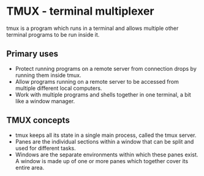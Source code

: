 # TMUX - terminal multiplexer
tmux is a program which runs in a terminal and allows multiple other terminal programs to be run inside it.

## Primary uses
- Protect running programs on a remote server from connection drops by running them inside tmux.
- Allow programs running on a remote server to be accessed from multiple different local computers.
- Work with multiple programs and shells together in one terminal, a bit like a window manager.

## TMUX concepts
- tmux keeps all its state in a single main process, called the tmux server.
- Panes are the individual sections within a window that can be split and used for different tasks.
- Windows are the separate environments within which these panes exist. A window is made up of one or more panes which together cover its entire area. 








